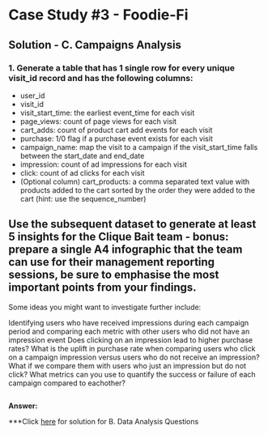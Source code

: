 # Case Study #3 - Foodie-Fi

## Solution - C. Campaigns Analysis

### 1. Generate a table that has 1 single row for every unique visit_id record and has the following columns:

- user_id
- visit_id
- visit_start_time: the earliest event_time for each visit
- page_views: count of page views for each visit
- cart_adds: count of product cart add events for each visit
- purchase: 1/0 flag if a purchase event exists for each visit
- campaign_name: map the visit to a campaign if the visit_start_time falls between the start_date and end_date
- impression: count of ad impressions for each visit
- click: count of ad clicks for each visit
- (Optional column) cart_products: a comma separated text value with products added to the cart sorted by the order they were added to the cart (hint: use the sequence_number)

## Use the subsequent dataset to generate at least 5 insights for the Clique Bait team - bonus: prepare a single A4 infographic that the team can use for their management reporting sessions, be sure to emphasise the most important points from your findings.

Some ideas you might want to investigate further include:

Identifying users who have received impressions during each campaign period and comparing each metric with other users who did not have an impression event
Does clicking on an impression lead to higher purchase rates?
What is the uplift in purchase rate when comparing users who click on a campaign impression versus users who do not receive an impression? What if we compare them with users who just an impression but do not click?
What metrics can you use to quantify the success or failure of each campaign compared to eachother?

````sql


````


**Answer:**



***Click [here](https://github.com/KennethManzi1/8-week-SQL-Challenge/blob/main/Case%203%20Foodie-Fi/B.%20Data%20Analysis%20Questions.md) for solution for B. Data Analysis Questions

